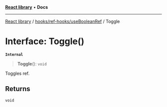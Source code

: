 [**React library**](../../../../index.md) • **Docs**

***

[React library](../../../../modules.md) / [hooks/ref-hooks/useBooleanRef](../index.md) / Toggle

# Interface: Toggle()

**`Internal`**

> **Toggle**(): `void`

Toggles ref.

## Returns

`void`
